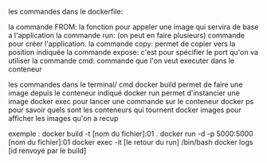 les commandes dans le dockerfile:

la commande FROM:
la fonction pour appeler une image qui servira de base a l'application
la commande run:
(on peut en faire plusieurs) commande pour créer l'application.
la commande copy:
permet de copier vers la position indiquée
la commande expose:
c'est pour spécifier le port qu'on va utiliser
la commande cmd:
commande que l'on veut executer dans le conteneur

les commandes dans le terminal/ cmd
docker build permet de faire une image depuis le conteneur indiqué
docker run permet d'instancier une image
docker exec pour lancer une commande sur le conteneur
docker ps pour savoir quels sont les conteneurs qui tournent
docker images pour afficher les images qu'on a recup

exemple :
docker build -t [nom du fichier]:01 .
docker run -d -p 5000:5000 [nom du fichier]:01
docker exec -it [le retour du run] /bin/bash
docker logs [id renvoyé par le build]